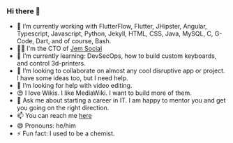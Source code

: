 ### Hi there 👋

- 🔭 I’m currently working with FlutterFlow, Flutter, JHipster, Angular, Typescript, Javascript, Python, Jekyll, HTML, CSS, Java, MySQL, C, G-Code, Dart, and of course, Bash.
- 👨‍🔬 I'm the CTO of [Jem Social](https://jem.social)
- 🌱 I’m currently learning: DevSecOps, how to build custom keyboards, and control 3d-printers.
- 👯 I’m looking to collaborate on almost any cool disruptive app or project. I have some ideas too, but I need help.
- 🤔 I’m looking for help with video editing.
- 😍 I love Wikis. I like MediaWiki. I want to build more of them.
- 💬 Ask me about starting a career in IT. I am happy to mentor you and get you going on the right direction.
- 📫 You can reach me [here](https://hepaestus.com/contact)
- 😄 Pronouns: he/him
- ⚡ Fun fact: I used to be a chemist.
